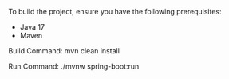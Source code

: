To build the project, ensure you have the following prerequisites:

- Java 17
- Maven

Build Command: mvn clean install

Run Command: ./mvnw spring-boot:run 
